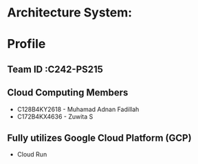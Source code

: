 # Architecture System:
# Profile

## **Team ID** :C242-PS215
## **Cloud Computing Members**
- C128B4KY2618 - Muhamad Adnan Fadillah
- C172B4KX4636 - Zuwita S

## **Fully utilizes Google Cloud Platform (GCP)**
- Cloud Run
  
  


